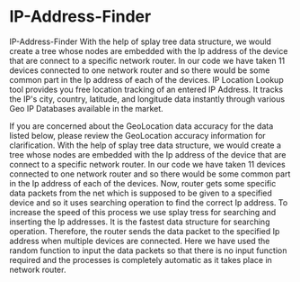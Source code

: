 # IP-Address-Finder

IP-Address-Finder With the help of splay tree data structure, we would create a tree whose nodes are embedded with the Ip address of the device that are connect to a specific network router. In our code we have taken 11 devices connected to one network router and so there would be some common part in the Ip address of each of the devices.
IP Location Lookup tool provides you free location tracking of an entered IP Address. It tracks the IP's city, country, latitude, and longitude data instantly through various Geo IP Databases available in the market.

If you are concerned about the GeoLocation data accuracy for the data listed below, please review the GeoLocation accuracy information for clarification.
With the help of splay tree data structure, we would create a tree whose nodes are
embedded with the Ip address of the device that are connect to a specific network router. In our
code we have taken 11 devices connected to one network router and so there would be some
common part in the Ip address of each of the devices. Now, router gets some specific data
packets from the net which is supposed to be given to a specified device and so it uses searching
operation to find the correct Ip address. To increase the speed of this process we use splay tress
for searching and inserting the Ip addresses. It is the fastest data structure for searching
operation. Therefore, the router sends the data packet to the specified Ip address when multiple
devices are connected. Here we have used the random function to input the data packets so that
there is no input function required and the processes is completely automatic as it takes place in
network router.

